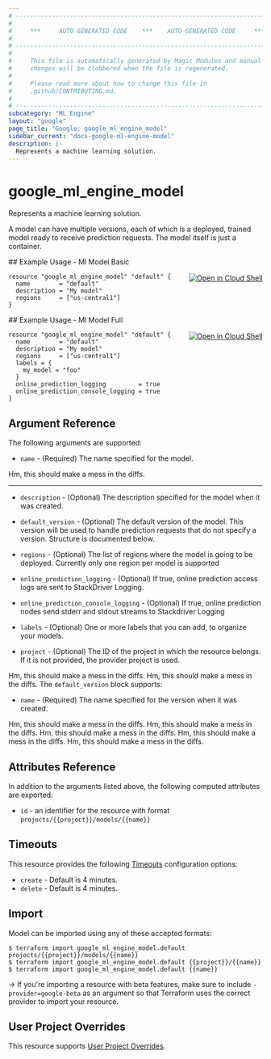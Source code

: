```yaml
---
# ----------------------------------------------------------------------------
#
#     ***     AUTO GENERATED CODE    ***    AUTO GENERATED CODE     ***
#
# ----------------------------------------------------------------------------
#
#     This file is automatically generated by Magic Modules and manual
#     changes will be clobbered when the file is regenerated.
#
#     Please read more about how to change this file in
#     .github/CONTRIBUTING.md.
#
# ----------------------------------------------------------------------------
subcategory: "ML Engine"
layout: "google"
page_title: "Google: google_ml_engine_model"
sidebar_current: "docs-google-ml-engine-model"
description: |-
  Represents a machine learning solution.
---
```


# google\_ml\_engine\_model

Represents a machine learning solution.

A model can have multiple versions, each of which is a deployed, trained model
ready to receive prediction requests. The model itself is just a container.



<div class = "oics-button" style="float: right; margin: 0 0 -15px">
  <a href="https://console.cloud.google.com/cloudshell/open?cloudshell_git_repo=https%3A%2F%2Fgithub.com%2Fterraform-google-modules%2Fdocs-examples.git&cloudshell_working_dir=ml_model_basic&cloudshell_image=gcr.io%2Fgraphite-cloud-shell-images%2Fterraform%3Alatest&open_in_editor=main.tf&cloudshell_print=.%2Fmotd&cloudshell_tutorial=.%2Ftutorial.md" target="_blank">
    <img alt="Open in Cloud Shell" src="//gstatic.com/cloudssh/images/open-btn.svg" style="max-height: 44px; margin: 32px auto; max-width: 100%;">
  </a>
</div>
## Example Usage - Ml Model Basic


```hcl
resource "google_ml_engine_model" "default" {
  name        = "default"
  description = "My model"
  regions     = ["us-central1"]
}
```
<div class = "oics-button" style="float: right; margin: 0 0 -15px">
  <a href="https://console.cloud.google.com/cloudshell/open?cloudshell_git_repo=https%3A%2F%2Fgithub.com%2Fterraform-google-modules%2Fdocs-examples.git&cloudshell_working_dir=ml_model_full&cloudshell_image=gcr.io%2Fgraphite-cloud-shell-images%2Fterraform%3Alatest&open_in_editor=main.tf&cloudshell_print=.%2Fmotd&cloudshell_tutorial=.%2Ftutorial.md" target="_blank">
    <img alt="Open in Cloud Shell" src="//gstatic.com/cloudssh/images/open-btn.svg" style="max-height: 44px; margin: 32px auto; max-width: 100%;">
  </a>
</div>
## Example Usage - Ml Model Full


```hcl
resource "google_ml_engine_model" "default" {
  name        = "default"
  description = "My model"
  regions     = ["us-central1"]
  labels = {
    my_model = "foo"
  }
  online_prediction_logging         = true
  online_prediction_console_logging = true
}
```

## Argument Reference

The following arguments are supported:


* `name` -
  (Required)
  The name specified for the model.

Hm, this should make a mess in the diffs.

- - -


* `description` -
  (Optional)
  The description specified for the model when it was created.

* `default_version` -
  (Optional)
  The default version of the model. This version will be used to handle
  prediction requests that do not specify a version.  Structure is documented below.

* `regions` -
  (Optional)
  The list of regions where the model is going to be deployed.
  Currently only one region per model is supported

* `online_prediction_logging` -
  (Optional)
  If true, online prediction access logs are sent to StackDriver Logging.

* `online_prediction_console_logging` -
  (Optional)
  If true, online prediction nodes send stderr and stdout streams to Stackdriver Logging

* `labels` -
  (Optional)
  One or more labels that you can add, to organize your models.

* `project` - (Optional) The ID of the project in which the resource belongs.
    If it is not provided, the provider project is used.

Hm, this should make a mess in the diffs.
Hm, this should make a mess in the diffs.
The `default_version` block supports:

* `name` -
  (Required)
  The name specified for the version when it was created.

Hm, this should make a mess in the diffs.
Hm, this should make a mess in the diffs.
Hm, this should make a mess in the diffs.
Hm, this should make a mess in the diffs.
Hm, this should make a mess in the diffs.

## Attributes Reference

In addition to the arguments listed above, the following computed attributes are exported:

* `id` - an identifier for the resource with format `projects/{{project}}/models/{{name}}`


## Timeouts

This resource provides the following
[Timeouts](/docs/configuration/resources.html#timeouts) configuration options:

- `create` - Default is 4 minutes.
- `delete` - Default is 4 minutes.

## Import

Model can be imported using any of these accepted formats:

```
$ terraform import google_ml_engine_model.default projects/{{project}}/models/{{name}}
$ terraform import google_ml_engine_model.default {{project}}/{{name}}
$ terraform import google_ml_engine_model.default {{name}}
```

-> If you're importing a resource with beta features, make sure to include `-provider=google-beta`
as an argument so that Terraform uses the correct provider to import your resource.

## User Project Overrides

This resource supports [User Project Overrides](https://www.terraform.io/docs/providers/google/guides/provider_reference.html#user_project_override).
